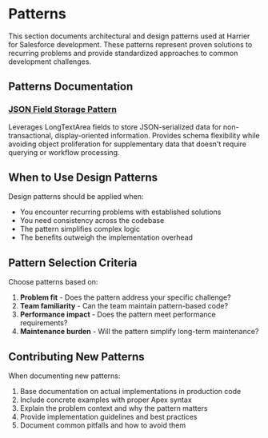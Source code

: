 # Patterns

This section documents architectural and design patterns used at Harrier for Salesforce development. These patterns represent proven solutions to recurring problems and provide standardized approaches to common development challenges.

## Patterns Documentation

### [JSON Field Storage Pattern](./#json-field-storage-pattern)

Leverages LongTextArea fields to store JSON-serialized data for non-transactional, display-oriented information. Provides schema flexibility while avoiding object proliferation for supplementary data that doesn't require querying or workflow processing.

## When to Use Design Patterns

Design patterns should be applied when:

* You encounter recurring problems with established solutions
* You need consistency across the codebase
* The pattern simplifies complex logic
* The benefits outweigh the implementation overhead

## Pattern Selection Criteria

Choose patterns based on:

1. **Problem fit** - Does the pattern address your specific challenge?
2. **Team familiarity** - Can the team maintain pattern-based code?
3. **Performance impact** - Does the pattern meet performance requirements?
4. **Maintenance burden** - Will the pattern simplify long-term maintenance?

## Contributing New Patterns

When documenting new patterns:

1. Base documentation on actual implementations in production code
2. Include concrete examples with proper Apex syntax
3. Explain the problem context and why the pattern matters
4. Provide implementation guidelines and best practices
5. Document common pitfalls and how to avoid them
